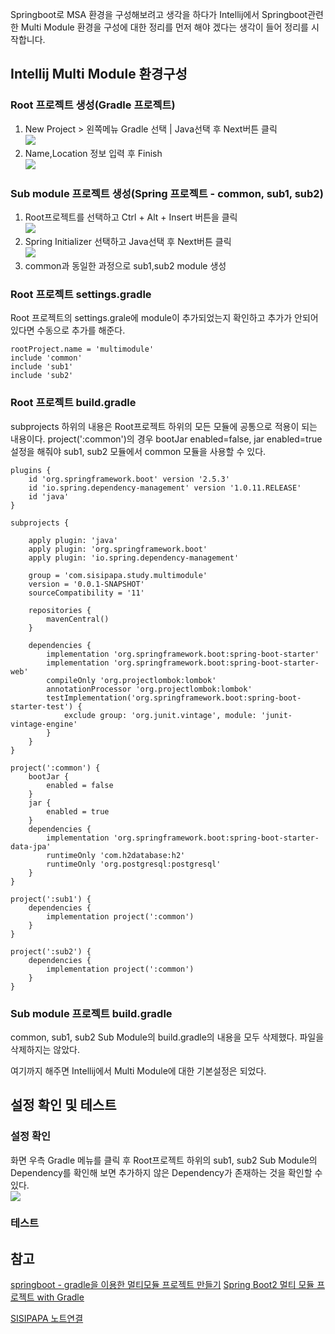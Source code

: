 Springboot로 MSA 환경을 구성해보려고 생각을 하다가 Intellij에서 Springboot관련한 Multi Module 환경을 구성에 대한 정리를 먼저 해야 겠다는 생각이 들어 정리를 시작합니다. 

## Intellij Multi Module 환경구성   
### Root 프로젝트 생성(Gradle 프로젝트)  
1. New Project > 왼쪽메뉴 Gradle 선택 | Java선택 후 Next버튼 클릭  
   <img src="https://sisipapa.github.io/assets/images/posts/intellij-multi1.PNG" >  
2. Name,Location 정보 입력 후 Finish  
   <img src="https://sisipapa.github.io/assets/images/posts/intellij-multi2.PNG" >  
   
### Sub module 프로젝트 생성(Spring 프로젝트 - common, sub1, sub2)  
1. Root프로젝트를 선택하고 Ctrl + Alt + Insert 버튼을 클릭  
   <img src="https://sisipapa.github.io/assets/images/posts/intellij-sub1.PNG" >
2. Spring Initializer 선택하고 Java선택 후 Next버튼 클릭  
   <img src="https://sisipapa.github.io/assets/images/posts/intellij-sub2.PNG" >  
3. common과 동일한 과정으로 sub1,sub2 module 생성   
   
### Root 프로젝트 settings.gradle
Root 프로젝트의 settings.grale에 module이 추가되었는지 확인하고 추가가 안되어 있다면 수동으로 추가를 해준다.  
```properties
rootProject.name = 'multimodule'
include 'common'
include 'sub1'
include 'sub2'
```    

### Root 프로젝트 build.gradle  
subprojects 하위의 내용은 Root프로젝트 하위의 모든 모듈에 공통으로 적용이 되는 내용이다. project(':common')의 경우 bootJar enabled=false, jar enabled=true 설정을 해줘야 sub1, sub2 모듈에서 common 모듈을 사용할 수 있다.  
```properties
plugins {
    id 'org.springframework.boot' version '2.5.3'
    id 'io.spring.dependency-management' version '1.0.11.RELEASE'
    id 'java'
}

subprojects {

    apply plugin: 'java'
    apply plugin: 'org.springframework.boot'
    apply plugin: 'io.spring.dependency-management'

    group = 'com.sisipapa.study.multimodule'
    version = '0.0.1-SNAPSHOT'
    sourceCompatibility = '11'

    repositories {
        mavenCentral()
    }

    dependencies {
        implementation 'org.springframework.boot:spring-boot-starter'
        implementation 'org.springframework.boot:spring-boot-starter-web'
        compileOnly 'org.projectlombok:lombok'
        annotationProcessor 'org.projectlombok:lombok'
        testImplementation('org.springframework.boot:spring-boot-starter-test') {
            exclude group: 'org.junit.vintage', module: 'junit-vintage-engine'
        }
    }
}

project(':common') {
    bootJar {
        enabled = false
    }
    jar {
        enabled = true
    }
    dependencies {
        implementation 'org.springframework.boot:spring-boot-starter-data-jpa'
        runtimeOnly 'com.h2database:h2'
        runtimeOnly 'org.postgresql:postgresql'
    }
}

project(':sub1') {
    dependencies {
        implementation project(':common')
    }
}

project(':sub2') {
    dependencies {
        implementation project(':common')
    }
}
```  

### Sub module 프로젝트 build.gradle
common, sub1, sub2 Sub Module의 build.gradle의 내용을 모두 삭제했다. 파일을 삭제하지는 않았다.  

여기까지 해주면 Intellij에서 Multi Module에 대한 기본설정은 되었다.  

## 설정 확인 및 테스트
### 설정 확인
화면 우측 Gradle 메뉴를 클릭 후 Root프로젝트 하위의 sub1, sub2 Sub Module의 Dependency를 확인해 보면 추가하지 않은 Dependency가 존재하는 것을 확인할 수 있다.  
<img src="https://sisipapa.github.io/assets/images/posts/intellij-sub3.PNG" >  

### 테스트  


## 참고
[springboot - gradle을 이용한 멀티모듈 프로젝트 만들기](https://www.hanumoka.net/2019/10/04/springBoot-20191004-springboot-gradle-multimodule/)
[Spring Boot2 멀티 모듈 프로젝트 with Gradle](https://blog.selectjun.com/9)  

[SISIPAPA 노트연결](https://sisipapa.github.io/blog/2021/08/16/Intellij-Springboot-Multiple-Module(ver.-Gradle)/)

